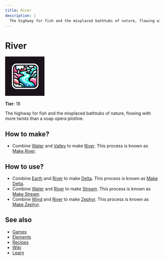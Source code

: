 ```yaml
---
title: River
description: |
  The highway for fish and the misplaced bathtubs of nature, flowing with more twists than a soap opera plotline.
---
```

# River

![](../images/item.river.png)

**Tier**: 18

The highway for fish and the misplaced bathtubs of nature, flowing with more twists than a soap opera plotline.

## How to make?

* Combine [Water](/wiki/elements/water) and [Valley](/wiki/elements/valley) to make [River](/wiki/elements/river). This process is known as [Make River](/wiki/recipes/make-river).

## How to use?

* Combine [Earth](/wiki/elements/earth) and [River](/wiki/elements/river) to make [Delta](/wiki/elements/delta). This process is known as [Make Delta](/wiki/recipes/make-delta).
* Combine [Water](/wiki/elements/water) and [River](/wiki/elements/river) to make [Stream](/wiki/elements/stream). This process is known as [Make Stream](/wiki/recipes/make-stream).
* Combine [Wind](/wiki/elements/wind) and [River](/wiki/elements/river) to make [Zephyr](/wiki/elements/zephyr). This process is known as [Make Zephyr](/wiki/recipes/make-zephyr).

## See also

* [Games](/wiki/games)
* [Elements](/wiki/elements)
* [Recipes](/wiki/recipes)
* [Wiki](/wiki/index)
* [Learn](/learn/index)
